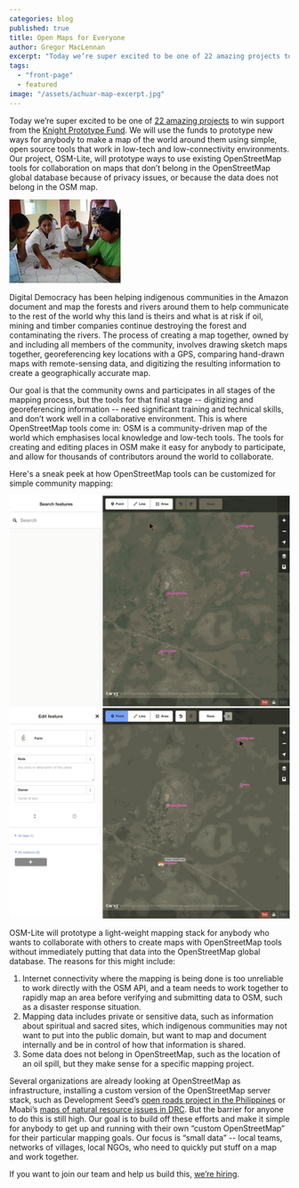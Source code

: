 ```yaml
---
categories: blog
published: true
title: Open Maps for Everyone
author: Gregor MacLennan
excerpt: "Today we’re super excited to be one of 22 amazing projects to win support from the Knight Prototype Fund. We will use the funds to prototype new ways for anybody to make a map of the world around them using simple, open source tools that work in low-tech and low-connectivity environments."
tags:
  - "front-page"
  - featured
image: "/assets/achuar-map-excerpt.jpg"
---
```

Today we’re super excited to be one of [22 amazing projects](http://www.knightfoundation.org/blogs/knightblog/2015/8/4/22-ideas-win-knight-prototype-fund-support/) to win support from the [Knight Prototype Fund](http://www.knightfoundation.org/funding-initiatives/knight-prototype-fund/). We will use the funds to prototype new ways for anybody to make a map of the world around them using simple, open source tools that work in low-tech and low-connectivity environments. Our project, OSM-Lite, will prototype ways to use existing OpenStreetMap tools for collaboration on maps that don’t belong in the OpenStreetMap global database because of privacy issues, or because the data does not belong in the OSM map.

![Wapichan drawing a sketch map](/assets/wapichan-map-making.jpg)

Digital Democracy has been helping indigenous communities in the Amazon document and map the forests and rivers around them to help communicate to the rest of the world why this land is theirs and what is at risk if oil, mining and timber companies continue destroying the forest and contaminating the rivers. The process of creating a map together, owned by and including all members of the community, involves drawing sketch maps together, georeferencing key locations with a GPS, comparing hand-drawn maps with remote-sensing data, and digitizing the resulting information to create a geographically accurate map.

Our goal is that the community owns and participates in all stages of the mapping process, but the tools for that final stage -- digitizing and georeferencing information -- need significant training and technical skills, and don’t work well in a collaborative environment. This is where OpenStreetMap tools come in: OSM is a community-driven map of the world which emphasises local knowledge and low-tech tools. The tools for creating and editing places in OSM make it easy for anybody to participate, and allow for thousands of contributors around the world to collaborate.

Here's a sneak peek at how OpenStreetMap tools can be customized for simple community mapping:

<div class="full-width">
<img src="/assets/idediting-part-1.gif">
</div>

<div class="full-width">
<img src="/assets/idediting-part-2.gif">
</div>

OSM-Lite will prototype a light-weight mapping stack for anybody who wants to collaborate with others to create maps with OpenStreetMap tools without immediately putting that data into the OpenStreetMap global database. The reasons for this might include:

1. Internet connectivity where the mapping is being done is too unreliable to work directly with the OSM API, and a team needs to work together to rapidly map an area before verifying and submitting data to OSM, such as a disaster response situation.
2. Mapping data includes private or sensitive data, such as information about spiritual and sacred sites, which indigenous communities may not want to put into the public domain, but want to map and document internally and be in control of how that information is shared.
3. Some data does not belong in OpenStreetMap, such as the location of an oil spill, but they make sense for a specific mapping project.

Several organizations are already looking at OpenStreetMap as infrastructure, installing a custom version of the OpenStreetMap server stack, such as Development Seed’s [open roads project in the Philippines](https://developmentseed.org/blog/2015/04/15/openstreetmap-for-government/) or Moabi’s [maps of natural resource issues in DRC](http://rdc.moabi.org/en/). But the barrier for anyone to do this is still high. Our goal is to build off these efforts and make it simple for anybody to get up and running with their own “custom OpenStreetMap” for their particular mapping goals. Our focus is “small data” -- local teams, networks of villages, local NGOs, who need to quickly put stuff on a map and work together.

If you want to join our team and help us build this, [we’re hiring](http://www.digital-democracy.org/jobs/).
